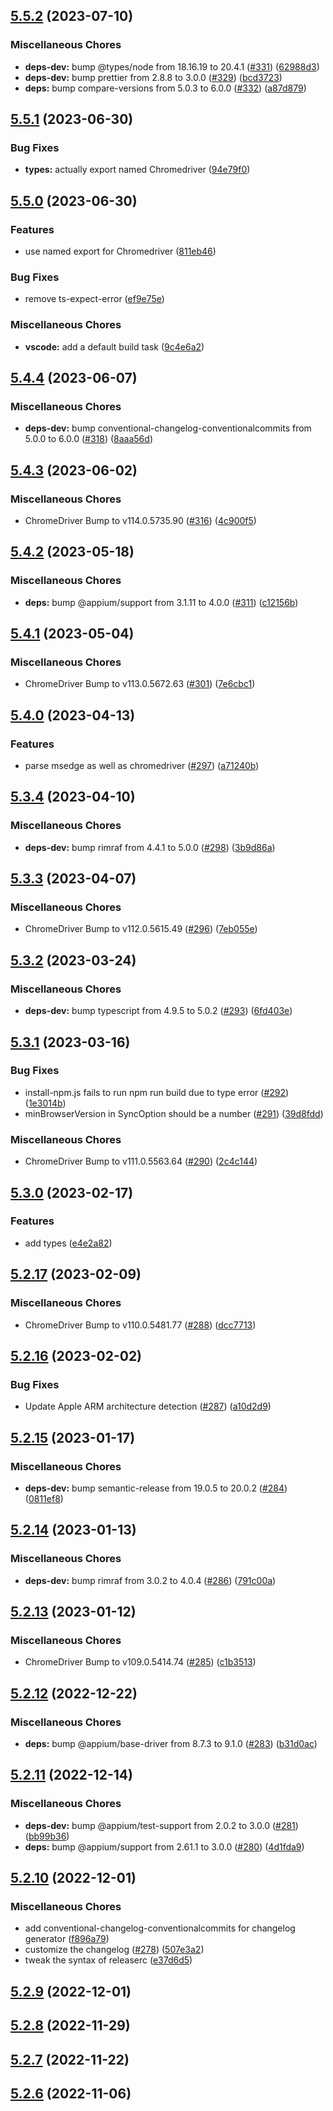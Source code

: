 ## [5.5.2](https://github.com/appium/appium-chromedriver/compare/v5.5.1...v5.5.2) (2023-07-10)


### Miscellaneous Chores

* **deps-dev:** bump @types/node from 18.16.19 to 20.4.1 ([#331](https://github.com/appium/appium-chromedriver/issues/331)) ([62988d3](https://github.com/appium/appium-chromedriver/commit/62988d34a2d6ee39523e2a4c996f502b259d82ad))
* **deps-dev:** bump prettier from 2.8.8 to 3.0.0 ([#329](https://github.com/appium/appium-chromedriver/issues/329)) ([bcd3723](https://github.com/appium/appium-chromedriver/commit/bcd37231ee65edf577d12e372d254cf6ad09fbec))
* **deps:** bump compare-versions from 5.0.3 to 6.0.0 ([#332](https://github.com/appium/appium-chromedriver/issues/332)) ([a87d879](https://github.com/appium/appium-chromedriver/commit/a87d8798647a362128c428f23e69d03504cb2187))

## [5.5.1](https://github.com/appium/appium-chromedriver/compare/v5.5.0...v5.5.1) (2023-06-30)


### Bug Fixes

* **types:** actually export named Chromedriver ([94e79f0](https://github.com/appium/appium-chromedriver/commit/94e79f053268a90f672957d7051ebaeb645a7b89))

## [5.5.0](https://github.com/appium/appium-chromedriver/compare/v5.4.4...v5.5.0) (2023-06-30)


### Features

* use named export for Chromedriver ([811eb46](https://github.com/appium/appium-chromedriver/commit/811eb466c95f3de6c4797eeb74e65b52bf045d3d))


### Bug Fixes

* remove ts-expect-error ([ef9e75e](https://github.com/appium/appium-chromedriver/commit/ef9e75eb4f6115223196b0687073ded9eb2bf828))


### Miscellaneous Chores

* **vscode:** add a default build task ([9c4e6a2](https://github.com/appium/appium-chromedriver/commit/9c4e6a213e2e8f455ade3ec08597f11c3f7390de))

## [5.4.4](https://github.com/appium/appium-chromedriver/compare/v5.4.3...v5.4.4) (2023-06-07)


### Miscellaneous Chores

* **deps-dev:** bump conventional-changelog-conventionalcommits from 5.0.0 to 6.0.0 ([#318](https://github.com/appium/appium-chromedriver/issues/318)) ([8aaa56d](https://github.com/appium/appium-chromedriver/commit/8aaa56d9bf261548cdbbd298a04977d09207c972))

## [5.4.3](https://github.com/appium/appium-chromedriver/compare/v5.4.2...v5.4.3) (2023-06-02)


### Miscellaneous Chores

* ChromeDriver Bump to v114.0.5735.90 ([#316](https://github.com/appium/appium-chromedriver/issues/316)) ([4c900f5](https://github.com/appium/appium-chromedriver/commit/4c900f5b9889d535cc12aed28c202da2b2120d28))

## [5.4.2](https://github.com/appium/appium-chromedriver/compare/v5.4.1...v5.4.2) (2023-05-18)


### Miscellaneous Chores

* **deps:** bump @appium/support from 3.1.11 to 4.0.0 ([#311](https://github.com/appium/appium-chromedriver/issues/311)) ([c12156b](https://github.com/appium/appium-chromedriver/commit/c12156b3ec45027edca554593cc3a5d96f22b274))

## [5.4.1](https://github.com/appium/appium-chromedriver/compare/v5.4.0...v5.4.1) (2023-05-04)


### Miscellaneous Chores

* ChromeDriver Bump to v113.0.5672.63 ([#301](https://github.com/appium/appium-chromedriver/issues/301)) ([7e6cbc1](https://github.com/appium/appium-chromedriver/commit/7e6cbc1bc4bd718b2ff190887dbf3b04f57d29d1))

## [5.4.0](https://github.com/appium/appium-chromedriver/compare/v5.3.4...v5.4.0) (2023-04-13)


### Features

* parse msedge as well as chromedriver ([#297](https://github.com/appium/appium-chromedriver/issues/297)) ([a71240b](https://github.com/appium/appium-chromedriver/commit/a71240b60c79abad61217354e392dbed4d5dfec2))

## [5.3.4](https://github.com/appium/appium-chromedriver/compare/v5.3.3...v5.3.4) (2023-04-10)


### Miscellaneous Chores

* **deps-dev:** bump rimraf from 4.4.1 to 5.0.0 ([#298](https://github.com/appium/appium-chromedriver/issues/298)) ([3b9d86a](https://github.com/appium/appium-chromedriver/commit/3b9d86a5663b4b1893a7328a9e2d9fa6ecabc9a8))

## [5.3.3](https://github.com/appium/appium-chromedriver/compare/v5.3.2...v5.3.3) (2023-04-07)


### Miscellaneous Chores

* ChromeDriver Bump to v112.0.5615.49 ([#296](https://github.com/appium/appium-chromedriver/issues/296)) ([7eb055e](https://github.com/appium/appium-chromedriver/commit/7eb055eaa294327719a027708442a05f9ac7210c))

## [5.3.2](https://github.com/appium/appium-chromedriver/compare/v5.3.1...v5.3.2) (2023-03-24)


### Miscellaneous Chores

* **deps-dev:** bump typescript from 4.9.5 to 5.0.2 ([#293](https://github.com/appium/appium-chromedriver/issues/293)) ([6fd403e](https://github.com/appium/appium-chromedriver/commit/6fd403ea59bda3027242efc2cecbfb708da17f64))

## [5.3.1](https://github.com/appium/appium-chromedriver/compare/v5.3.0...v5.3.1) (2023-03-16)


### Bug Fixes

* install-npm.js fails to run npm run build due to type error ([#292](https://github.com/appium/appium-chromedriver/issues/292)) ([1e3014b](https://github.com/appium/appium-chromedriver/commit/1e3014b574d8972dfb2d08c56c700d68f52a58bd))
* minBrowserVersion in SyncOption should be a number ([#291](https://github.com/appium/appium-chromedriver/issues/291)) ([39d8fdd](https://github.com/appium/appium-chromedriver/commit/39d8fdd37e6a6de5ae5d591d590f1fa879338ee8))


### Miscellaneous Chores

* ChromeDriver Bump to v111.0.5563.64 ([#290](https://github.com/appium/appium-chromedriver/issues/290)) ([2c4c144](https://github.com/appium/appium-chromedriver/commit/2c4c144a47a06470c821709a25254ed5bbea1082))

## [5.3.0](https://github.com/appium/appium-chromedriver/compare/v5.2.17...v5.3.0) (2023-02-17)


### Features

* add types ([e4e2a82](https://github.com/appium/appium-chromedriver/commit/e4e2a82664896fb654ceaa89dce64267871752b9))

## [5.2.17](https://github.com/appium/appium-chromedriver/compare/v5.2.16...v5.2.17) (2023-02-09)


### Miscellaneous Chores

* ChromeDriver Bump to v110.0.5481.77 ([#288](https://github.com/appium/appium-chromedriver/issues/288)) ([dcc7713](https://github.com/appium/appium-chromedriver/commit/dcc77131cb5bd01da23f1b1705c145af917e406c))

## [5.2.16](https://github.com/appium/appium-chromedriver/compare/v5.2.15...v5.2.16) (2023-02-02)


### Bug Fixes

* Update Apple ARM architecture detection ([#287](https://github.com/appium/appium-chromedriver/issues/287)) ([a10d2d9](https://github.com/appium/appium-chromedriver/commit/a10d2d90f66632dd161aae47a95771fb1c7b5497))

## [5.2.15](https://github.com/appium/appium-chromedriver/compare/v5.2.14...v5.2.15) (2023-01-17)


### Miscellaneous Chores

* **deps-dev:** bump semantic-release from 19.0.5 to 20.0.2 ([#284](https://github.com/appium/appium-chromedriver/issues/284)) ([0811ef8](https://github.com/appium/appium-chromedriver/commit/0811ef8024e83a7cc7696d0a709bfc7eae1efcfa))

## [5.2.14](https://github.com/appium/appium-chromedriver/compare/v5.2.13...v5.2.14) (2023-01-13)


### Miscellaneous Chores

* **deps-dev:** bump rimraf from 3.0.2 to 4.0.4 ([#286](https://github.com/appium/appium-chromedriver/issues/286)) ([791c00a](https://github.com/appium/appium-chromedriver/commit/791c00a0fd709443e1a02e0a8875e219435ef902))

## [5.2.13](https://github.com/appium/appium-chromedriver/compare/v5.2.12...v5.2.13) (2023-01-12)


### Miscellaneous Chores

* ChromeDriver Bump to v109.0.5414.74 ([#285](https://github.com/appium/appium-chromedriver/issues/285)) ([c1b3513](https://github.com/appium/appium-chromedriver/commit/c1b35138c692c37fa75c381b1465c3e8744c0c44))

## [5.2.12](https://github.com/appium/appium-chromedriver/compare/v5.2.11...v5.2.12) (2022-12-22)


### Miscellaneous Chores

* **deps:** bump @appium/base-driver from 8.7.3 to 9.1.0 ([#283](https://github.com/appium/appium-chromedriver/issues/283)) ([b31d0ac](https://github.com/appium/appium-chromedriver/commit/b31d0ac306070017c875d7e6d473edc6ba945a30))

## [5.2.11](https://github.com/appium/appium-chromedriver/compare/v5.2.10...v5.2.11) (2022-12-14)


### Miscellaneous Chores

* **deps-dev:** bump @appium/test-support from 2.0.2 to 3.0.0 ([#281](https://github.com/appium/appium-chromedriver/issues/281)) ([bb99b36](https://github.com/appium/appium-chromedriver/commit/bb99b367309b2522dfb2908ada05c3fa91b3d9bd))
* **deps:** bump @appium/support from 2.61.1 to 3.0.0 ([#280](https://github.com/appium/appium-chromedriver/issues/280)) ([4d1fda9](https://github.com/appium/appium-chromedriver/commit/4d1fda9a9f257ca50bd6e3cadef75505a120351e))

## [5.2.10](https://github.com/appium/appium-chromedriver/compare/v5.2.9...v5.2.10) (2022-12-01)


### Miscellaneous Chores

* add conventional-changelog-conventionalcommits for changelog generator ([f896a79](https://github.com/appium/appium-chromedriver/commit/f896a792fc22d1beb360958d709dc657c487d8e0))
* customize the changelog ([#278](https://github.com/appium/appium-chromedriver/issues/278)) ([507e3a2](https://github.com/appium/appium-chromedriver/commit/507e3a2010555255f4c025ff412f9953051c4506))
* tweak the syntax of releaserc ([e37d6d5](https://github.com/appium/appium-chromedriver/commit/e37d6d5f06bce6cbd02692c2fd3af7dfefe5785e))

## [5.2.9](https://github.com/appium/appium-chromedriver/compare/v5.2.8...v5.2.9) (2022-12-01)

## [5.2.8](https://github.com/appium/appium-chromedriver/compare/v5.2.7...v5.2.8) (2022-11-29)

## [5.2.7](https://github.com/appium/appium-chromedriver/compare/v5.2.6...v5.2.7) (2022-11-22)

## [5.2.6](https://github.com/appium/appium-chromedriver/compare/v5.2.5...v5.2.6) (2022-11-06)
